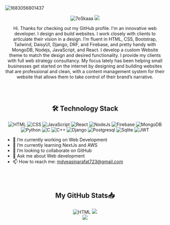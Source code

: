 <img src="https://i.ibb.co/56gp5Y6/1683056801437.jpg" alt="1683056801437" border="0">

<p align="center"> 
	<img src="https://komarev.com/ghpvc/?username=mdarafatyeasin&color=brightgreen" alt="7oSkaaa" /> 
	<a href = "https://commits.top/egypt.html" target="_blank">
		<img src="https://img.shields.io/github/followers/mdarafatyeasin?style=social" target="_blank"/> 
	</a>
</p>

<p align="center">Hi. Thanks for checking out my GitHub profile. I'm an innovative web developer. I design and build websites. I work closely with clients to articulate their vision in a design. I’m fluent in HTML, CSS, Bootstrap, Tailwind, DaisyUI, Django, DRF, and Firebase, and pretty handy with MongoDB, Nodejs, JavaScript, and React. I develop a custom Website theme to match the design and desired functionality. I provide my clients with full web strategy consultancy. My focus lately has been helping small businesses get started on the internet by designing and building websites that are professional and clean, with a content management system for their website that allows them to take control of their brand’s narrative.</p>

</br>
</br>

## <p align="center">🛠️ Technology Stack</p>
<p align="center">
	<img src="https://img.shields.io/badge/HTML5-E34F26?style=for-the-badge&logo=html5&logoColor=white" alt="HTML"/>
	<img src="https://img.shields.io/badge/CSS3-1572B6?style=for-the-badge&logo=css3&logoColor=white" alt="CSS"/>
	<img src="https://img.shields.io/badge/JavaScript-F7DF1E?style=for-the-badge&logo=javascript&logoColor=black" alt="JavaScript"/>
	<img src="https://img.shields.io/badge/React-20232A?style=for-the-badge&logo=react&logoColor=61DAFB" alt="React"/>
	<img src="https://img.shields.io/badge/Node.js-339933?style=for-the-badge&logo=nodedotjs&logoColor=white" alt="NodeJs"/>
	<img src="https://img.shields.io/badge/firebase-ffca28?style=for-the-badge&logo=firebase&logoColor=black" alt="Firebase"/>
	<img src="https://img.shields.io/badge/MongoDB-4EA94B?style=for-the-badge&logo=mongodb&logoColor=white" alt="MongoDB"/>
	<img src="https://img.shields.io/badge/Python-14354C?style=for-the-badge&logo=python&logoColor=white" alt="Python"/>
	<img src="https://img.shields.io/badge/C-00599C?style=for-the-badge&logo=c&logoColor=white" alt="C"/>
	<img src="https://img.shields.io/badge/C%2B%2B-00599C?style=for-the-badge&logo=c%2B%2B&logoColor=white" alt="C++"/>
	<img src="https://img.shields.io/badge/Django-092E20?style=for-the-badge&logo=django&logoColor=white" alt="Django"/>
	<img src="https://img.shields.io/badge/PostgreSQL-316192?style=for-the-badge&logo=postgresql&logoColor=white" alt="Postgresql"/>
	<img src="https://img.shields.io/badge/SQLite-07405E?style=for-the-badge&logo=sqlite&logoColor=white" alt="Sqlite"/>
	<img src="https://img.shields.io/badge/json%20web%20tokens-323330?style=for-the-badge&logo=json-web-tokens&logoColor=pink" alt="JWT"/>
</p>

- 🔭 I’m currently working on Web Development 
- 🌱 I’m currently learning NextJs and AWS
- 👯 I’m looking to collaborate on GitHub 
- 💬 Ask me about Web development 
- 📫 How to reach me: mdyeasinarafat723@gmail.com

</br>
</br>

## <p align="center">My GitHub Stats📥 </p>

<p align="center">
	<img src="https://github-readme-stats.vercel.app/api?username=mdarafatyeasin&show_icons=true&theme=radical" alt="HTML"/>
	<img src="http://github-readme-streak-stats.herokuapp.com?user=mdarafatyeasin&theme=radical"/> </br>
	<img src="https://github-readme-stats.vercel.app/api/top-langs/?username=mdarafatyeasin&&theme=radical"/>
</p>
